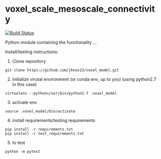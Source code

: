 # voxel_scale_mesoscale_connectivity



[![Build Status](https://travis-ci.org/jknox13/voxel_model.svg?branch=master)](https://travis-ci.org/jknox13/voxel_model)

Python module containing the functionality ...

Install/testing instructions:

1. Clone repository
```
git clone https://github.com/jknox13/voxel_model.git
```

2. Initialize virutal environment (or conda env, up to you) (using python2.7 in this case)
```
virtualenv --python=/usr/bin/python2.7 .voxel_model
```

3. activate env
```
source .voxel_model/bin/activate
```

4. install requirements/testing requirements
```
pip install -r requirements.txt
pip install -r test_requirements.txt
```

5. to test
```
python -m pytest
```   
